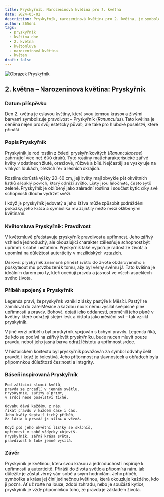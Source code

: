 ```yaml
---
title: Pryskyřník, Narozeninová květina pro 2. května
date: 2024-05-02
description: Pryskyřník, narozeninová květina pro 2. května, je symbolem Pravdivost. Objevte její jedinečný význam, fascinující příběhy a poezii, která oslavuje její krásu.
author: 365dní
tags:
  - pryskyřník
  - květina dne
  - 2. května
  - květomluva
  - narozeninová květina
  - květen
draft: false
---
```


![Obrázek Pryskyřník](https://cdn.pixabay.com/photo/2023/07/02/07/20/buttercup-8101494_1280.jpg#center)


## 2. května – Narozeninová květina: Pryskyřník

### Datum příspěvku

Den 2. května je oslavou květiny, která svou jemnou krásou a živými barvami symbolizuje pravdivost – Pryskyřník (_Ranunculus_). Tato květina je ceněna nejen pro svůj estetický půvab, ale také pro hluboké poselství, které přináší.

### Popis Pryskyřník

Pryskyřník je rod rostlin z čeledi pryskyřníkovitých (_Ranunculaceae_), zahrnující více než 600 druhů. Tyto rostliny mají charakteristické zářivé květy v odstínech žluté, oranžové, růžové a bílé. Nejčastěji se vyskytuje na vlhkých loukách, březích řek a lesních okrajích.

Rostlina dorůstá výšky 20–60 cm, její květy mají obvykle pět okvětních lístků a lesklý povrch, který odráží světlo. Listy jsou laločnaté, často sytě zelené. Pryskyřník je oblíbený jako zahradní rostlina i součást kytic díky své schopnosti dlouho vydržet svěží.

I když je pryskyřník jedovatý a jeho šťáva může způsobit podráždění pokožky, jeho krása a symbolika mu zajistily místo mezi oblíbenými květinami.

### Květomluva Pryskyřník: Pravdivost

V květomluvě představuje pryskyřník pravdivost a upřímnost. Jeho zářivý vzhled a jednoduchý, ale okouzlující charakter ztělesňuje schopnost být upřímný k sobě i ostatním. Pryskyřník také vyjadřuje radost ze života a upomíná na důležitost autenticity v mezilidských vztazích.

Darovat pryskyřník znamená přinést světlo do života obdarovaného a poskytnout mu povzbuzení k tomu, aby byl věrný svému já. Tato květina je ideálním darem pro ty, kteří oceňují pravdu a jasnost ve všech aspektech svého života.

### Příběh spojený s Pryskyřník

Legenda praví, že pryskyřník vznikl z lásky pastýře k Měsíci. Pastýř se zamiloval do záře Měsíce a každou noc k němu vysílal své písně plné upřímnosti a pravdy. Bohové, dojati jeho oddaností, proměnili jeho písně v květiny, které odrážejí stejný lesk a čistotu jako měsíční svit – tak vznikl pryskyřník.

V jiné verzi příběhu byl pryskyřník spojován s bohyní pravdy. Legenda říká, že kdo se podívá na zářivý květ pryskyřníku, bude nucen mluvit pouze pravdu, neboť jeho jasná barva odráží čistotu a upřímnost srdce.

V historickém kontextu byl pryskyřník považován za symbol odvahy čelit pravdě, i když je bolestivá. Jeho přítomnost na slavnostech a obřadech byla připomínkou důležitosti čestnosti a integrity.

### Báseň inspirovaná Pryskyřník

```
Pod zářícími slunci květů,  
pravda se zrcadlí v jemném světlu.  
Pryskyřník, zářivý a přímý,  
v srdci nese poselství tiché.

Odvahu dává každému z nás,  
říkat pravdu v každém čase i čas.  
Jeho květy šeptají tichý příběh,  
že láska k pravdě je silná a věrná.

Když pod jeho okvětní lístky se skloníš,  
upřímnost v sobě vždycky objevíš.  
Pryskyřník, zářná krása světa,  
pravdivost k tobě jemně vysílá.  
```

### Závěr

Pryskyřník je květinou, která svou krásou a jednoduchostí inspiruje k upřímnosti a autenticitě. Přináší do života světlo a připomíná nám, jak důležité je zůstat věrný sám sobě a svým hodnotám. Jeho příběh, symbolika a krása jej činí jedinečnou květinou, která okouzluje každého, kdo ji pozná. Ať už roste na louce, zdobí zahradu, nebo je součástí kytice, pryskyřník je vždy připomínkou toho, že pravda je základem života.